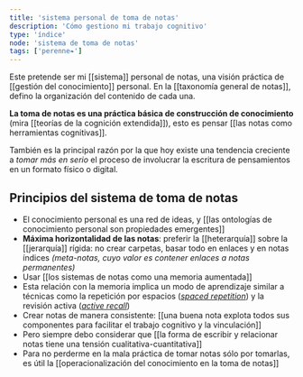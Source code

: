 ```yaml
---
title: 'sistema personal de toma de notas'
description: 'Cómo gestiono mi trabajo cognitivo'
type: 'índice'
node: 'sistema de toma de notas'
tags: ['perenne❧']
---
```


Este pretende ser mi [[sistema]] personal de notas, una visión práctica de [[gestión del conocimiento]] personal. En la [[taxonomía general de notas]],  defino la organización del contenido de cada una.

**La toma de notas es una práctica básica de construcción de conocimiento** (mira [[teorías de la cognición extendida]]), esto es pensar [[las notas como herramientas cognitivas]].

También es la principal razón por la que hoy existe una tendencia creciente a *tomar más en serio* el proceso de involucrar la escritura de pensamientos en un formato físico o digital. 

## Principios del sistema de toma de notas

- El conocimiento personal es una red de ideas, y [[las ontologías de conocimiento personal son propiedades emergentes]]
- **Máxima horizontalidad de las notas**: preferir la [[heterarquía]] sobre la [[jerarquía]] rígida: no crear carpetas, basar todo en enlaces y en notas índices *(meta-notas, cuyo valor es contener enlaces a notas permanentes)*
- Usar [[los sistemas de notas como una memoria aumentada]]
- Esta relación con la memoria implica un modo de aprendizaje similar a técnicas como la repetición por espacios ([*spaced repetition*](https://en.wikipedia.org/wiki/Spaced_repetition)) y la revisión activa ([*active recall*](https://en.wikipedia.org/wiki/Active_recall))
- Crear notas de manera consistente: [[una buena nota explota todos sus componentes para facilitar el trabajo cognitivo y la vinculación]]
- Pero siempre debo considerar que [[la forma de escribir y relacionar notas tiene una tensión cualitativa-cuantitativa]]
- Para no perderme en la mala práctica de tomar notas sólo por tomarlas, es útil la [[operacionalización del conocimiento en la toma de notas]]
